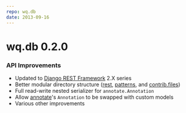 ```yaml
---
repo: wq.db
date: 2013-09-16
---
```


# wq.db 0.2.0

### API Improvements
- Updated to [Django REST Framework](http://django-rest-framework.org) 2.X series
- Better modular directory structure ([rest](http://wq.io/docs/rest), [patterns](http://wq.io/docs/about-patterns), and [contrib.files](http://wq.io/docs/files))
- Full read-write nested serializer for `annotate.Annotation`
- Allow [annotate](http://wq.io/docs/annotate)'s `Annotation` to be swapped with custom models
- Various other improvements
